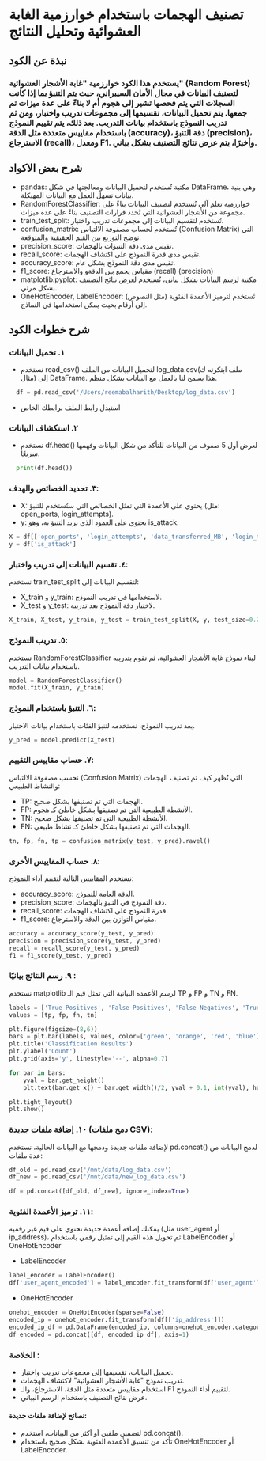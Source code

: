 # تصنيف الهجمات باستخدام خوارزمية الغابة العشوائية وتحليل النتائج

## نبذة عن الكود 
### يستخدم هذا الكود خوارزمية "غابة الأشجار العشوائية" (Random Forest) لتصنيف البيانات في مجال الأمان السيبراني، حيث يتم التنبؤ بما إذا كانت السجلات التي يتم فحصها تشير إلى هجوم أم لا بناءً على عدة ميزات تم جمعها. يتم تحميل البيانات، تقسيمها إلى مجموعات تدريب واختبار، ومن ثم تدريب النموذج باستخدام بيانات التدريب. بعد ذلك، يتم تقييم النموذج باستخدام مقاييس متعددة مثل الدقة (accuracy)، دقة التنبؤ (precision)، الاسترجاع (recall)، ومعدل F1. وأخيرًا، يتم عرض نتائج التصنيف بشكل بياني. 


## شرح بعض الاكواد 
* pandas: مكتبة تُستخدم لتحميل البيانات ومعالجتها في شكل DataFrame، وهي بنية بيانات تسهل العمل مع البيانات المهيكلة.
* RandomForestClassifier: خوارزمية تعلم آلي تُستخدم لتصنيف البيانات بناءً على مجموعة من الأشجار العشوائية التي تُحدد قرارات التصنيف بناءً على عدة ميزات.
* train_test_split: تُستخدم لتقسيم البيانات إلى مجموعات تدريب واختبار.
* confusion_matrix: تُستخدم لحساب مصفوفة الالتباس (Confusion Matrix) التي توضح التوزيع بين القيم الحقيقية والمتوقعة.
* precision_score: تقيس مدى دقة التنبؤات بالهجمات.
* recall_score: تقيس مدى قدرة النموذج على اكتشاف الهجمات.
* accuracy_score: تقيس مدى دقة النموذج بشكل عام.
* f1_score: مقياس يجمع بين الدقةو والاسترجاع (recall) (precision) 
* matplotlib.pyplot: مكتبة لرسم البيانات بشكل بياني، تُستخدم لعرض نتائج التصنيف بشكل مرئي.
* OneHotEncoder, LabelEncoder: تُستخدم لترميز الأعمدة الفئوية (مثل النصوص) إلى أرقام بحيث يمكن استخدامها في النماذج.

## شرح خطوات الكود 
### ١. تحميل البيانات 
* نستخدم read_csv() لتحميل البيانات من الملف log_data.csv(ملف ابتكرته ك مثال) إلى DataFrame. هذا يسمح لنا بالعمل مع البيانات بشكل منظم.
```python
  df = pd.read_csv('/Users/reemabalharith/Desktop/log_data.csv')
```
* استبدل رابط الملف  برابطك الخاص
  
### ٢. استكشاف البيانات
* نستخدم df.head() لعرض أول 5 صفوف من البيانات للتأكد من شكل البيانات وفهمها سريعًا.
```python
  print(df.head())
```

### ٣. تحديد الخصائص والهدف:
* X: يحتوي على الأعمدة التي تمثل الخصائص التي ستُستخدم للتنبؤ (مثل: open_ports, login_attempts).
* y: يحتوي على العمود الذي نريد التنبؤ به، وهو is_attack.

```python
X = df[['open_ports', 'login_attempts', 'data_transferred_MB', 'login_time_hour']]
y = df['is_attack']
```

### ٤. تقسيم البيانات إلى تدريب واختبار:
نستخدم train_test_split لتقسيم البيانات إلى:
* X_train و y_train: لاستخدامها في تدريب النموذج.
* X_test و y_test: لاختبار دقة النموذج بعد تدريبه.
```python
X_train, X_test, y_train, y_test = train_test_split(X, y, test_size=0.25, random_state=42)
```

### ٥. تدريب النموذج:
نستخدم RandomForestClassifier لبناء نموذج غابة الأشجار العشوائية، ثم نقوم بتدريبه باستخدام بيانات التدريب.
```python
model = RandomForestClassifier()
model.fit(X_train, y_train)
```

### ٦. التنبؤ باستخدام النموذج:
بعد تدريب النموذج، نستخدمه لتنبؤ الفئات باستخدام بيانات الاختبار.
```python
y_pred = model.predict(X_test)
```
### ٧. حساب مقاييس التقييم:
نحسب مصفوفة الالتباس (Confusion Matrix) التي تُظهر كيف تم تصنيف الهجمات والنشاط الطبيعي:
* TP: الهجمات التي تم تصنيفها بشكل صحيح.
* FP: الأنشطة الطبيعية التي تم تصنيفها بشكل خاطئ كـ هجوم.
* TN: الأنشطة الطبيعية التي تم تصنيفها بشكل صحيح.
* FN: الهجمات التي تم تصنيفها بشكل خاطئ كـ نشاط طبيعي.
```python
tn, fp, fn, tp = confusion_matrix(y_test, y_pred).ravel()
```
### ٨. حساب المقاييس الأخرى:
نستخدم المقاييس التالية لتقييم أداء النموذج:
* accuracy_score: الدقة العامة للنموذج.
* precision_score: دقة النموذج في التنبؤ بالهجمات.
* recall_score: قدرة النموذج على اكتشاف الهجمات.
* f1_score: مقياس التوازن بين الدقة والاسترجاع.
```python
accuracy = accuracy_score(y_test, y_pred)
precision = precision_score(y_test, y_pred)
recall = recall_score(y_test, y_pred)
f1 = f1_score(y_test, y_pred)
```

### ٩. رسم النتائج بيانيًا :
نستخدم matplotlib لرسم الأعمدة البيانية التي تمثل قيم الـ TP و FP و TN و FN.
```python
labels = ['True Positives', 'False Positives', 'False Negatives', 'True Negatives']
values = [tp, fp, fn, tn]

plt.figure(figsize=(8,6))
bars = plt.bar(labels, values, color=['green', 'orange', 'red', 'blue'])
plt.title('Classification Results')
plt.ylabel('Count')
plt.grid(axis='y', linestyle='--', alpha=0.7)

for bar in bars:
    yval = bar.get_height()
    plt.text(bar.get_x() + bar.get_width()/2, yval + 0.1, int(yval), ha='center', va='bottom')

plt.tight_layout()
plt.show()
```
### ١٠. إضافة ملفات جديدة (دمج ملفات CSV):
لإضافة ملفات جديدة ودمجها مع البيانات الحالية، نستخدم pd.concat() لدمج البيانات من عدة ملفات:
```python
df_old = pd.read_csv('/mnt/data/log_data.csv')
df_new = pd.read_csv('/mnt/data/new_log_data.csv')

df = pd.concat([df_old, df_new], ignore_index=True)
```

### ١١. ترميز الأعمدة الفئوية:
يمكنك إضافة أعمدة جديدة تحتوي على قيم غير رقمية (مثل user_agent أو ip_address)، ثم تحويل هذه القيم إلى تمثيل رقمي باستخدام LabelEncoder أو OneHotEncoder
* LabelEncoder
```python
label_encoder = LabelEncoder()
df['user_agent_encoded'] = label_encoder.fit_transform(df['user_agent'])
```
* OneHotEncoder
```python
onehot_encoder = OneHotEncoder(sparse=False)
encoded_ip = onehot_encoder.fit_transform(df[['ip_address']])
encoded_ip_df = pd.DataFrame(encoded_ip, columns=onehot_encoder.categories_[0])
df_encoded = pd.concat([df, encoded_ip_df], axis=1)
```

### الخلاصة :
* تحميل البيانات، تقسيمها إلى مجموعات تدريب واختبار.
* تدريب نموذج "غابة الأشجار العشوائية" لاكتشاف الهجمات.
* استخدام مقاييس متعددة مثل الدقة، الاسترجاع، والـ F1 لتقييم أداء النموذج.
* عرض نتائج التصنيف باستخدام الرسم البياني.

#### نصائح لإضافة ملفات جديدة:
* لتضمين ملفين أو أكثر من البيانات، استخدم pd.concat().
* تأكد من تنسيق الأعمدة الفئوية بشكل صحيح باستخدام OneHotEncoder أو LabelEncoder.





